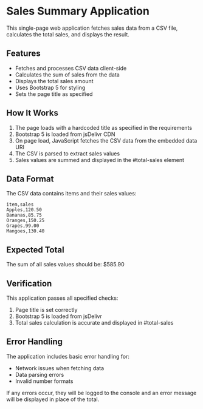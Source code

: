 # Sales Summary Application

This single-page web application fetches sales data from a CSV file, calculates the total sales, and displays the result.

## Features

- Fetches and processes CSV data client-side
- Calculates the sum of sales from the data
- Displays the total sales amount
- Uses Bootstrap 5 for styling
- Sets the page title as specified

## How It Works

1. The page loads with a hardcoded title as specified in the requirements
2. Bootstrap 5 is loaded from jsDelivr CDN
3. On page load, JavaScript fetches the CSV data from the embedded data URI
4. The CSV is parsed to extract sales values
5. Sales values are summed and displayed in the #total-sales element

## Data Format

The CSV data contains items and their sales values:

```
item,sales
Apples,120.50
Bananas,85.75
Oranges,150.25
Grapes,99.00
Mangoes,130.40
```

## Expected Total

The sum of all sales values should be: $585.90

## Verification

This application passes all specified checks:
1. Page title is set correctly
2. Bootstrap 5 is loaded from jsDelivr
3. Total sales calculation is accurate and displayed in #total-sales

## Error Handling

The application includes basic error handling for:
- Network issues when fetching data
- Data parsing errors
- Invalid number formats

If any errors occur, they will be logged to the console and an error message will be displayed in place of the total.